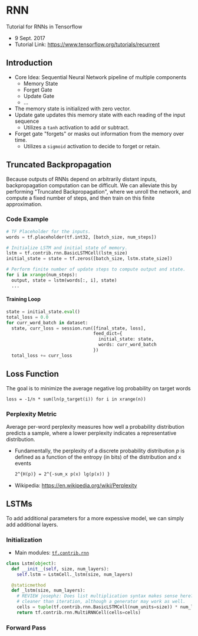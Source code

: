# RNN

Tutorial for RNNs in Tensorflow

- 9 Sept. 2017
- Tutorial Link: https://www.tensorflow.org/tutorials/recurrent

## Introduction

- Core Idea: Sequential Neural Network pipeline of multiple components 
  - Memory State
  - Forget Gate
  - Update Gate
  - ...
- The memory state is initialized with zero vector.
- Update gate updates this memory state with each reading of the input sequence
  - Utilizes a `tanh` activation to add or subtract.
- Forget gate "forgets" or masks out information from the memory over time. 
  - Utilizes a `sigmoid` activation to decide to forget or retain.

## Truncated Backpropagation

Because outputs of RNNs depend on arbitrarily distant inputs, backpropagation
computation can be difficult. We can alleviate this by performing "Truncated
Backpropagation", where we unroll the network, and compute a fixed number of
steps, and then train on this finite approximation. 

### Code Example

```python
# TF Placeholder for the inputs.
words = tf.placeholder(tf.int32, [batch_size, num_steps])

# Initialize LSTM and initial state of memory.
lstm = tf.contrib.rnn.BasicLSTMCell(lstm_size)
initial_state = state = tf.zeros([batch_size, lstm.state_size])

# Perform finite number of update steps to compute output and state.
for i in xrange(num_steps):
  output, state = lstm(words[:, i], state)
  ...
```

#### Training Loop

```python
state = initial_state.eval()
total_loss = 0.0
for curr_word_batch in dataset:
  state, curr_loss = session.run([final_state, loss], 
                                 feed_dict={
                                   initial_state: state,
                                   words: curr_word_batch
                                 })
  total_loss += curr_loss
```

## Loss Function

The goal is to minimize the average negative log probability on target words

```
loss = -1/n * sum(ln(p_target(i)) for i in xrange(n))
```

### Perplexity Metric

Average per-word perplexity measures how well a probability distribution
predicts a sample, where a lower perplexity indicates a representative
distribution.

- Fundamentally, the perplexity of a discrete probability distribution $p$ is
  defined as a function of the entropy (in bits) of the distribution and x
  events
  ```latex
  2^{H(p)} = 2^{-sum_x p(x) lg(p(x)) }
  ```
- Wikipedia: https://en.wikipedia.org/wiki/Perplexity

## LSTMs

To add additional parameters for a more expessive model, we can simply add
additional layers.

### Initialization

- Main modules:
  [`tf.contrib.rnn`](https://www.tensorflow.org/api_guides/python/contrib.rnn)

```python
class Lstm(object):
  def __init__(self, size, num_layers):
    self.lstm = LstmCell._lstm(size, num_layers) 

  @staticmethod
  def _lstm(size, num_layers):
    # REVIEW josephz: Does list multiplication syntax makes sense here? It seems
    # cleaner than iteration, although a generator may work as well.
    cells = tuple(tf.contrib.rnn.BasicLSTMCell(num_units=size)) * num_layers
    return tf.contrib.rnn.MultiRNNCell(cells=cells)
```

### Forward Pass



